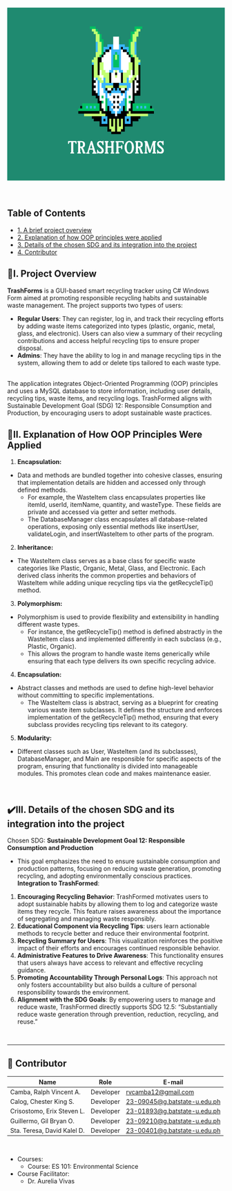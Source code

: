 <p align = "center">
  <img src = "TrashForms Logo.png" width = "1000" height = "400" alt="LogoInsert"> 
</p>

<br>

## Table of Contents
-  [1. A brief project overview](#proj-overview)
-  [2. Explanation of how OOP principles were applied](#explanation-oop)
-  [3. Details of the chosen SDG and its integration into the project](#chosen-sdg)
-  [4. Contributor](#contrib)

## <a id = "proj-overview"> 📖I. Project Overview</a> 
<b>TrashForms</b> is a GUI-based smart recycling tracker using C# Windows Form aimed at promoting responsible recycling habits and sustainable waste management. The project supports two types of users:
- <b>Regular Users</b>: They can register, log in, and track their recycling efforts by adding waste items categorized into types (plastic, organic, metal, glass, and electronic). Users can also view a summary of their recycling contributions and access helpful recycling tips to ensure proper disposal.
- <b>Admins</b>: They have the ability to log in and manage recycling tips in the system, allowing them to add or delete tips tailored to each waste type.
<br>
The application integrates Object-Oriented Programming (OOP) principles and uses a MySQL database to store information, including user details, recycling tips, waste items, and recycling logs. TrashFormed aligns with Sustainable Development Goal (SDG) 12: Responsible Consumption and Production, by encouraging users to adopt sustainable waste practices.
<br>

## <a id = "explanation-oop"> 📌II. Explanation of How OOP Principles Were Applied</a>
1. <b>Encapsulation:</b>
- Data and methods are bundled together into cohesive classes, ensuring that implementation details are hidden and accessed only through defined methods.
  - For example, the WasteItem class encapsulates properties like itemId, userId, itemName, quantity, and wasteType. These fields are private and accessed via getter and setter methods.
  - The DatabaseManager class encapsulates all database-related operations, exposing only essential methods like insertUser, validateLogin, and insertWasteItem to other parts of the program.
2. <b>Inheritance:</b>
- The WasteItem class serves as a base class for specific waste categories like Plastic, Organic, Metal, Glass, and Electronic. Each derived class inherits the common properties and behaviors of WasteItem while adding unique recycling tips via the getRecycleTip() method.
3. <b>Polymorphism:</b>
- Polymorphism is used to provide flexibility and extensibility in handling different waste types.
  - For instance, the getRecycleTip() method is defined abstractly in the WasteItem class and implemented differently in each subclass (e.g., Plastic, Organic).
  - This allows the program to handle waste items generically while ensuring that each type delivers its own specific recycling advice.
4. <b>Encapsulation:</b>
- Abstract classes and methods are used to define high-level behavior without committing to specific implementations.
  - The WasteItem class is abstract, serving as a blueprint for creating various waste item subclasses. It defines the structure and enforces implementation of the getRecycleTip() method, ensuring that every subclass provides recycling tips relevant to its category.
5. <b>Modularity:</b>
- Different classes such as User, WasteItem (and its subclasses), DatabaseManager, and Main are responsible for specific aspects of the program, ensuring that functionality is divided into manageable modules. This promotes clean code and makes maintenance easier.
<br>

## <a id = "chosen-sdg"> ✔️III. Details of the chosen SDG and its integration into the project</a>
Chosen SDG: <b>Sustainable Development Goal 12: Responsible Consumption and Production</b>
- This goal emphasizes the need to ensure sustainable consumption and production patterns, focusing on reducing waste generation, promoting recycling, and adopting environmentally conscious practices.
<b>Integration to TrashFormed</b>:
1. <b>Encouraging Recycling Behavior</b>: TrashFormed motivates users to adopt sustainable habits by allowing them to log and categorize waste items they recycle. This feature raises awareness about the importance of segregating and managing waste responsibly.
2. <b>Educational Component via Recycling Tips</b>: users learn actionable methods to recycle better and reduce their environmental footprint.
3. <b>Recycling Summary for Users</b>: This visualization reinforces the positive impact of their efforts and encourages continued responsible behavior.
4. <b>Administrative Features to Drive Awareness</b>: This functionality ensures that users always have access to relevant and effective recycling guidance.
5. <b>Promoting Accountability Through Personal Logs</b>: This approach not only fosters accountability but also builds a culture of personal responsibility towards the environment.
6. <b>Alignment with the SDG Goals</b>: By empowering users to manage and reduce waste, TrashFormed directly supports SDG 12.5: “Substantially reduce waste generation through prevention, reduction, recycling, and reuse.”
<br>

---

##  <a id = "contrib"> 👷‍ Contributor </a> <br>

| Name | Role | E-mail | 
| --- | --- | --- | 
| Camba, Ralph Vincent A.| Developer | rvcamba12@gmail.com | 
| Calog, Chester King S. | Developer | 23-09045@g.batstate-u.edu.ph |
| Crisostomo, Erix Steven L. | Developer | 23-01893@g.batstate-u.edu.ph |
| Guillermo, Gil Bryan O.| Developer | 23-09210@g.batstate-u.edu.ph |
| Sta. Teresa, David Kalel D.| Developer | 23-00401@g.batstate-u.edu.ph |

<br>

- Courses:
  - Course: ES 101: Environmental Science
- Course Facilitator:
  - Dr. Aurelia Vivas

 




  
  

